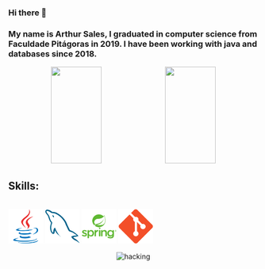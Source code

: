 ### Hi there 👋


### My name is Arthur Sales, I graduated in computer science from Faculdade Pitágoras in 2019. I have been working with java and databases since 2018.

<div align="center">
   <img width="45%" height="195px" src="https://github-readme-stats.vercel.app/api?username=arthurr-jpg&show_icons=true&theme=highcontrast">
   <img width="45%" height="195px" src="https://github-readme-stats.vercel.app/api/top-langs/?username=arthurr-jpg&hide_progress=true&theme=highcontrast&PAT_1">
</div>

<h2 allign="center"> Skills:</h2>
<div style="display: inline_block"><br>
  <img align="center" alt="Arthur-Java" height="70" width="70" src="https://raw.githubusercontent.com/devicons/devicon/master/icons/java/java-original.svg">
  <img align="center" alt="Arthur-MySQL" height="70" width="70" src="https://raw.githubusercontent.com/devicons/devicon/master/icons/mysql/mysql-original.svg">
  <img align="center" alt="Arthur-Spring" height="70" width="70" src="https://raw.githubusercontent.com/devicons/devicon/master/icons/spring/spring-original-wordmark.svg">
   <img align="center" alt="Arthur-Git" height="70" width="70" src="https://raw.githubusercontent.com/devicons/devicon/master/icons/git/git-original.svg">
</div>


<div align="center"><br>
<img alt="hacking" src="https://github.com/jglovier/gifs/blob/gh-pages/hacking/typity-type.gif"><br>
</div>

